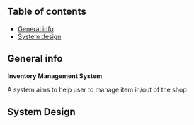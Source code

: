 ## Table of contents
* [General info](#general-info)
* [System design](#system-design)

## General info
**Inventory Management System**

A system aims to help user to manage item in/out of the shop


## System Design


